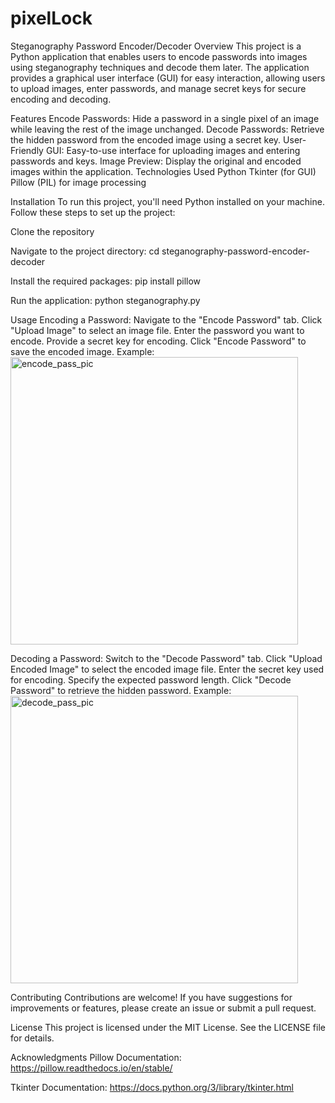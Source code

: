 # pixelLock

Steganography Password Encoder/Decoder
Overview
This project is a Python application that enables users to encode passwords into images using steganography techniques and decode them later. The application provides a graphical user interface (GUI) for easy interaction, allowing users to upload images, enter passwords, and manage secret keys for secure encoding and decoding.

Features
Encode Passwords: Hide a password in a single pixel of an image while leaving the rest of the image unchanged.
Decode Passwords: Retrieve the hidden password from the encoded image using a secret key.
User-Friendly GUI: Easy-to-use interface for uploading images and entering passwords and keys.
Image Preview: Display the original and encoded images within the application.
Technologies Used
Python
Tkinter (for GUI)
Pillow (PIL) for image processing

Installation
To run this project, you'll need Python installed on your machine. Follow these steps to set up the project:

Clone the repository

Navigate to the project directory: cd steganography-password-encoder-decoder

Install the required packages: pip install pillow

Run the application: python steganography.py

Usage
Encoding a Password:
Navigate to the "Encode Password" tab.
Click "Upload Image" to select an image file.
Enter the password you want to encode.
Provide a secret key for encoding.
Click "Encode Password" to save the encoded image.
Example:
<img width="460" alt="encode_pass_pic" src="https://github.com/user-attachments/assets/c46a4894-4981-4073-bb55-d2293847690d">


Decoding a Password:
Switch to the "Decode Password" tab.
Click "Upload Encoded Image" to select the encoded image file.
Enter the secret key used for encoding.
Specify the expected password length.
Click "Decode Password" to retrieve the hidden password.
Example: 
<img width="460" alt="decode_pass_pic" src="https://github.com/user-attachments/assets/1419a9ed-53ae-4b9e-84d7-de17f6785c08">


Contributing
Contributions are welcome! If you have suggestions for improvements or features, please create an issue or submit a pull request.

License
This project is licensed under the MIT License. See the LICENSE file for details.

Acknowledgments
Pillow Documentation: https://pillow.readthedocs.io/en/stable/

Tkinter Documentation: https://docs.python.org/3/library/tkinter.html
